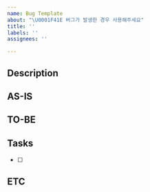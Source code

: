 ```yaml
---
name: Bug Template
about: "\U0001F41E 버그가 발생한 경우 사용해주세요"
title: ''
labels: ''
assignees: ''

---
```


<!-- 이슈 제목은 `[Bug] ${제목}`과 같이 작성헤주세요 -->
<!-- Labels와 Assignees을 등록해주세요 -->

## Description
<!-- 발생한 버그에 대해 상세히 작성해주세요 -->

## AS-IS
<!-- 현재 상태에 대해서 작성해주세요 -->

## TO-BE
<!-- 버그 수정 후에 나타날 상태엣 대해서 작성해주세요 -->

## Tasks
<!-- 진행해야 하는 작업들을 적어주세요 -->
- [ ]

## ETC
<!-- 참고해야 하는 내용이 있다면 적어주세요 -->
